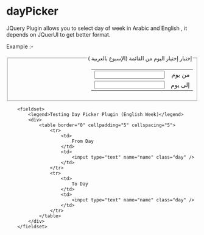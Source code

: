 dayPicker
=========

JQuery Plugin allows you to select day of week in Arabic and English , it depends on JQuerUI to get better format.

Example :-

   <link href="css/le-frog/jquery-ui-1.10.3.custom.min.css" rel="stylesheet" type="text/css" />
    <!--<link href="css/smoothness/jquery-ui-1.9.2.custom.min.css" rel="stylesheet" type="text/css" />-->
    <script src="js/jquery-1.9.1.js" type="text/javascript"></script>
    <script src="js/dayPicker-Plugin.js" type="text/javascript"></script>
    <script type="text/javascript">
        $(document).ready(function () {
            $(".arday").dayPicker({ lang: 'ar' });
            //for english week days 
            $(".day").dayPicker({ lang: 'en' });
        });
    </script>

 <fieldset dir="rtl">
            <legend>إختبار إختيار اليوم من القائمة (الإسبوع بالعربية ) </legend>
            <div>
                <table border="0" cellpadding="5" cellspacing="5">
                    <tr>
                        <td>
                            من يوم
                        </td>
                        <td>
                            <input type="text" name="name" class="arday" />
                        </td>
                    </tr>
                    <tr>
                        <td>
                            إلى يوم
                        </td>
                        <td>
                            <input type="text" name="name" class="arday" />
                        </td>
                    </tr>
                </table>
            </div>
        </fieldset>
        
        <fieldset>
            <legend>Testing Day Picker Plugin (English Week)</legend>
            <div>
                <table border="0" cellpadding="5" cellspacing="5">
                    <tr>
                        <td>
                            From Day
                        </td>
                        <td>
                            <input type="text" name="name" class="day" />
                        </td>
                    </tr>
                    <tr>
                        <td>
                            To Day
                        </td>
                        <td>
                            <input type="text" name="name" class="day" />
                        </td>
                    </tr>
                </table>
            </div>
        </fieldset>

